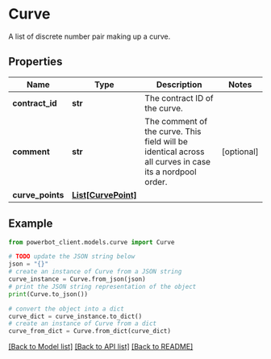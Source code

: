 # Curve

A list of discrete number pair making up a curve.

## Properties

Name | Type | Description | Notes
------------ | ------------- | ------------- | -------------
**contract_id** | **str** | The contract ID of the curve. | 
**comment** | **str** | The comment of the curve. This field will be identical across all curves in case its a nordpool order. | [optional] 
**curve_points** | [**List[CurvePoint]**](CurvePoint.md) |  | 

## Example

```python
from powerbot_client.models.curve import Curve

# TODO update the JSON string below
json = "{}"
# create an instance of Curve from a JSON string
curve_instance = Curve.from_json(json)
# print the JSON string representation of the object
print(Curve.to_json())

# convert the object into a dict
curve_dict = curve_instance.to_dict()
# create an instance of Curve from a dict
curve_from_dict = Curve.from_dict(curve_dict)
```
[[Back to Model list]](../README.md#documentation-for-models) [[Back to API list]](../README.md#documentation-for-api-endpoints) [[Back to README]](../README.md)


